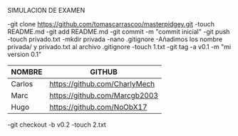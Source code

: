 SIMULACION DE EXAMEN

-git clone https://github.com/tomascarrascoo/masterpidgey.git
-touch README.md
-git add README.md
-git commit -m "commit inicial"
-git push
-touch privado.txt
-mkdir privada
-nano .gitignore
-Añadimos los nombre privada/ y privado.txt al archivo .gitignore
-touch 1.txt
-git tag -a v0.1 -m "mi version 0.1"

| NOMBRE  | GITHUB |
| ------------- | ------------- |
| Carlos  | https://github.com/CharlyMech  |
| Marc  | https://github.com/Marcgb2003  |
| Hugo  | https://github.com/NoObX17  |

-git checkout -b v0.2
-touch 2.txt
